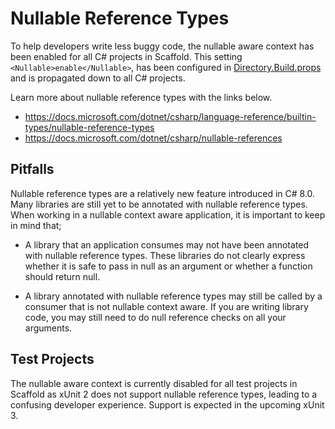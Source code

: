 # Nullable Reference Types

To help developers write less buggy code, the nullable aware context has been enabled for all C# projects in Scaffold. This setting `<Nullable>enable</Nullable>`, has been configured in [Directory.Build.props](../Directory.Build.props) and is propagated down to all C# projects.

Learn more about nullable reference types with the links below.

- <https://docs.microsoft.com/dotnet/csharp/language-reference/builtin-types/nullable-reference-types>
- <https://docs.microsoft.com/dotnet/csharp/nullable-references>

## Pitfalls

Nullable reference types are a relatively new feature introduced in C# 8.0. Many libraries are still yet to be annotated with nullable reference types. When working in a nullable context aware application, it is important to keep in mind that;

- A library that an application consumes may not have been annotated with nullable reference types. These libraries do not clearly express whether it is safe to pass in null as an argument or whether a function should return null.

- A library annotated with nullable reference types may still be called by a consumer that is not nullable context aware. If you are writing library code, you may still need to do null reference checks on all your arguments.

## Test Projects

The nullable aware context is currently disabled for all test projects in Scaffold as xUnit 2 does not support nullable reference types, leading to a confusing developer experience. Support is expected in the upcoming xUnit 3.
